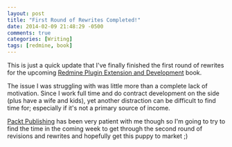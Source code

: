 ```yaml
---
layout: post
title: "First Round of Rewrites Completed!"
date: 2014-02-09 21:48:29 -0500
comments: true
categories: [Writing]
tags: [redmine, book]
---
```


This is just a quick update that I've finally finished the first round of rewrites for the upcoming [Redmine Plugin Extension and Development](http://www.packtpub.com/redmine-plugin-extension-and-development/book) book.

The issue I was struggling with was little more than a complete lack of motivation. Since I work full time and do contract development on the side (plus have a wife and kids), yet another distraction can be difficult to find time for; especially if it's not a primary source of income.

[Packt Publishing](http://www.packtpub.com) has been very patient with me though so I'm going to try to find the time in the coming week to get through the second round of revisions and rewrites and hopefully get this puppy to market ;)
